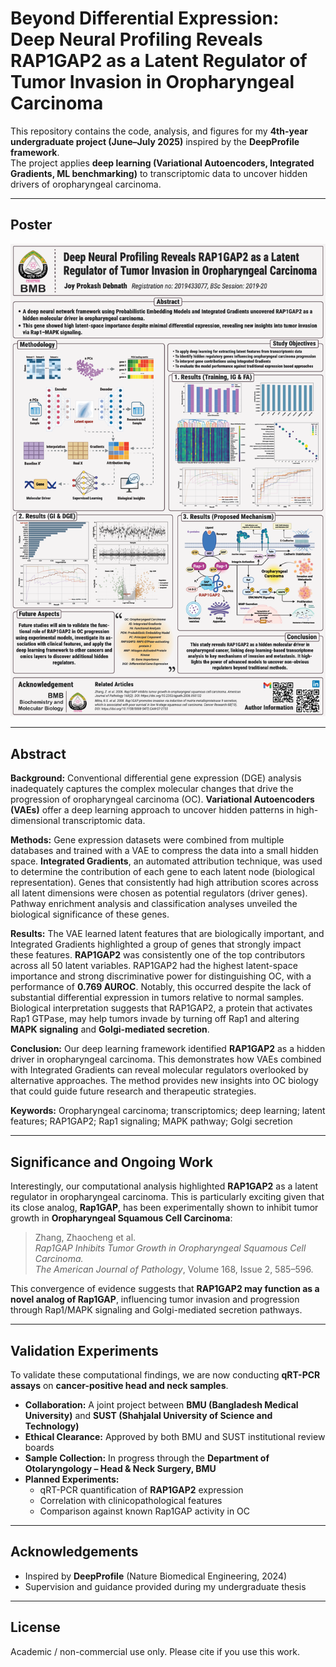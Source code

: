# Beyond Differential Expression: Deep Neural Profiling Reveals RAP1GAP2 as a Latent Regulator of Tumor Invasion in Oropharyngeal Carcinoma

This repository contains the code, analysis, and figures for my **4th-year undergraduate project (June–July 2025)** inspired by the **DeepProfile framework**.  
The project applies **deep learning (Variational Autoencoders, Integrated Gradients, ML benchmarking)** to transcriptomic data to uncover hidden drivers of oropharyngeal carcinoma.

---

## Poster
![DeepProfile Poster](figure/Readme_figure/poster-1final_jpd_th_print.png)

---

## Abstract
**Background:** Conventional differential gene expression (DGE) analysis inadequately captures the complex molecular changes that drive the progression of oropharyngeal carcinoma (OC). **Variational Autoencoders (VAEs)** offer a deep learning approach to uncover hidden patterns in high-dimensional transcriptomic data.  

**Methods:** Gene expression datasets were combined from multiple databases and trained with a VAE to compress the data into a small hidden space. **Integrated Gradients**, an automated attribution technique, was used to determine the contribution of each gene to each latent node (biological representation). Genes that consistently had high attribution scores across all latent dimensions were chosen as potential regulators (driver genes). Pathway enrichment analysis and classification analyses unveiled the biological significance of these genes.  

**Results:** The VAE learned latent features that are biologically important, and Integrated Gradients highlighted a group of genes that strongly impact these features. **RAP1GAP2** was consistently one of the top contributors across all 50 latent variables. RAP1GAP2 had the highest latent-space importance and strong discriminative power for distinguishing OC, with a performance of **0.769 AUROC**. Notably, this occurred despite the lack of substantial differential expression in tumors relative to normal samples. Biological interpretation suggests that RAP1GAP2, a protein that activates Rap1 GTPase, may help tumors invade by turning off Rap1 and altering **MAPK signaling** and **Golgi-mediated secretion**.  

**Conclusion:** Our deep learning framework identified **RAP1GAP2** as a hidden driver in oropharyngeal carcinoma. This demonstrates how VAEs combined with Integrated Gradients can reveal molecular regulators overlooked by alternative approaches. The method provides new insights into OC biology that could guide future research and therapeutic strategies.  

**Keywords:** Oropharyngeal carcinoma; transcriptomics; deep learning; latent features; RAP1GAP2; Rap1 signaling; MAPK pathway; Golgi secretion  

---

## Significance and Ongoing Work

Interestingly, our computational analysis highlighted **RAP1GAP2** as a latent regulator in oropharyngeal carcinoma. This is particularly exciting given that its close analog, **Rap1GAP**, has been experimentally shown to inhibit tumor growth in **Oropharyngeal Squamous Cell Carcinoma**:

> Zhang, Zhaocheng et al.  
> *Rap1GAP Inhibits Tumor Growth in Oropharyngeal Squamous Cell Carcinoma.*  
> *The American Journal of Pathology*, Volume 168, Issue 2, 585–596.  

This convergence of evidence suggests that **RAP1GAP2 may function as a novel analog of Rap1GAP**, influencing tumor invasion and progression through Rap1/MAPK signaling and Golgi-mediated secretion pathways.

---

## Validation Experiments

To validate these computational findings, we are now conducting **qRT-PCR assays** on **cancer-positive head and neck samples**.  

- **Collaboration:** A joint project between **BMU (Bangladesh Medical University)** and **SUST (Shahjalal University of Science and Technology)**  
- **Ethical Clearance:** Approved by both BMU and SUST institutional review boards  
- **Sample Collection:** In progress through the **Department of Otolaryngology – Head & Neck Surgery, BMU**  
- **Planned Experiments:**  
  - qRT-PCR quantification of **RAP1GAP2** expression  
  - Correlation with clinicopathological features  
  - Comparison against known Rap1GAP activity in OC  

---

## Acknowledgements
- Inspired by **DeepProfile** (Nature Biomedical Engineering, 2024)  
- Supervision and guidance provided during my undergraduate thesis  

---

## License
Academic / non-commercial use only. Please cite if you use this work.
